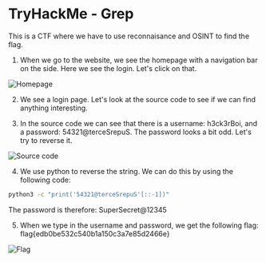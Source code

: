 # TryHackMe - Grep

This is a CTF where we have to use reconnaisance and OSINT to find the flag.

1. When we go to the website, we see the homepage with a navigation bar on the side. Here we see the login. Let's click on that.

![Homepage](home.png)

2. We see a login page. Let's look at the source code to see if we can find anything interesting.

3. In the source code we can see that there is a username: h3ck3rBoi, and a password: 54321@terceSrepuS. The password looks a bit odd. Let's try to reverse it.

![Source code](login_source_code.png)

4. We use python to reverse the string. We can do this by using the following code:

```bash
python3 -c "print('54321@terceSrepuS'[::-1])"
```

The password is therefore: SuperSecret@12345

5. When we type in the username and password, we get the following flag: flag{edb0be532c540b1a150c3a7e85d2466e}

![Flag](flag.png)
